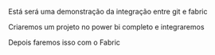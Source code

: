 Está será uma demonstração da integração entre git e fabric

Criaremos um projeto no power bi completo e integraremos 

Depois faremos isso com o Fabric
